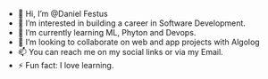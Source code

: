 - 👋 Hi, I’m @Daniel Festus
- 👀 I’m interested in building a career in Software Development.
- 🌱 I’m currently learning ML, Phyton and Devops.
- 💞️ I’m looking to collaborate on web and app projects with Algolog
- 📫 You can reach me on my social links or via my Email.
- ⚡ Fun fact: I love learning.
<!---
Daniel1stus/Daniel1stus is a ✨ special ✨ repository because its `README.md` (this file) appears on your GitHub profile.
You can click the Preview link to take a look at your changes.
--->
